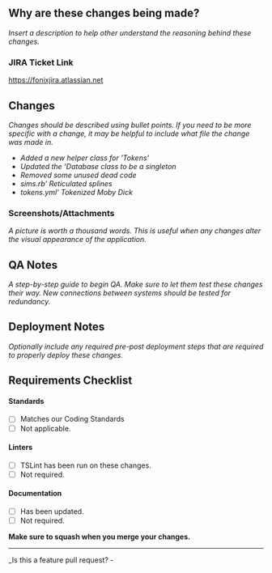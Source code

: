 ## Why are these changes being made?

_Insert a description to help other understand the reasoning behind these changes._

### JIRA Ticket Link

https://fonixjira.atlassian.net

## Changes

_Changes should be described using bullet points. If you need to be more specific with a change, it may be helpful to include what file the change was made in._

- _Added a new helper class for 'Tokens'_
- _Updated the 'Database class to be a singleton_
- _Removed some unused dead code_
- _sims.rb' Reticulated splines_
- _tokens.yml' Tokenized Moby Dick_

### Screenshots/Attachments

_A picture is worth a thousand words. This is useful when any changes alter the visual appearance of the application._

## QA Notes

_A step-by-step guide to begin QA. Make sure to let them test these changes their way. New connections between systems should be tested for redundancy._

## Deployment Notes

_Optionally include any required pre-post deployment steps that are required to properly deploy these changes._

## Requirements Checklist

#### Standards

- [ ] Matches our Coding Standards
- [ ] Not applicable.

#### Linters

- [ ] TSLint has been run on these changes.
- [ ] Not required.

#### Documentation

- [ ] Has been updated.
- [ ] Not required.

**Make sure to squash when you merge your changes.**

---

\_Is this a feature pull request? -
